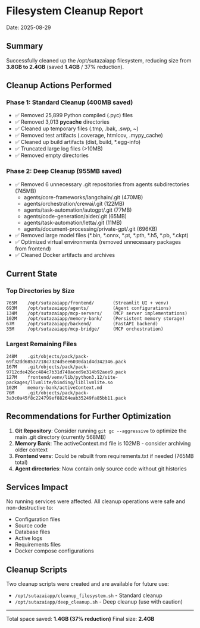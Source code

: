 # Filesystem Cleanup Report
Date: 2025-08-29

## Summary
Successfully cleaned up the /opt/sutazaiapp filesystem, reducing size from **3.8GB to 2.4GB** (saved **1.4GB** / 37% reduction).

## Cleanup Actions Performed

### Phase 1: Standard Cleanup (400MB saved)
- ✅ Removed 25,899 Python compiled (.pyc) files
- ✅ Removed 3,013 __pycache__ directories
- ✅ Cleaned up temporary files (.tmp, .bak, .swp, ~)
- ✅ Removed test artifacts (.coverage, htmlcov, .mypy_cache)
- ✅ Cleaned up build artifacts (dist, build, *.egg-info)
- ✅ Truncated large log files (>10MB)
- ✅ Removed empty directories

### Phase 2: Deep Cleanup (955MB saved)
- ✅ Removed 6 unnecessary .git repositories from agents subdirectories (745MB)
  - agents/core-frameworks/langchain/.git (470MB)
  - agents/orchestration/crewai/.git (122MB)
  - agents/task-automation/autogpt/.git (77MB)
  - agents/code-generation/aider/.git (65MB)
  - agents/task-automation/letta/.git (11MB)
  - agents/document-processing/private-gpt/.git (696KB)
- ✅ Removed large model files (*.bin, *.onnx, *.pt, *.pth, *.h5, *.pb, *.ckpt)
- ✅ Optimized virtual environments (removed unnecessary packages from frontend)
- ✅ Cleaned Docker artifacts and archives

## Current State

### Top Directories by Size
```
765M    /opt/sutazaiapp/frontend/       (Streamlit UI + venv)
693M    /opt/sutazaiapp/agents/         (Agent configurations)
134M    /opt/sutazaiapp/mcp-servers/    (MCP server implementations)
102M    /opt/sutazaiapp/memory-bank/    (Persistent memory storage)
67M     /opt/sutazaiapp/backend/        (FastAPI backend)
35M     /opt/sutazaiapp/mcp-bridge/     (MCP orchestration)
```

### Largest Remaining Files
```
248M    .git/objects/pack/pack-69f32dd68537218c7324d5ee6030da1d4d342346.pack
167M    .git/objects/pack/pack-9712cde426cc484c7b31d740aced9e314b92aee9.pack
127M    frontend/venv/lib/python3.12/site-packages/llvmlite/binding/libllvmlite.so
102M    memory-bank/activeContext.md
76M     .git/objects/pack/pack-3a3c0a45f8c224799ef88264eab35249fa85bb11.pack
```

## Recommendations for Further Optimization

1. **Git Repository**: Consider running `git gc --aggressive` to optimize the main .git directory (currently 568MB)
2. **Memory Bank**: The activeContext.md file is 102MB - consider archiving older context
3. **Frontend venv**: Could be rebuilt from requirements.txt if needed (765MB total)
4. **Agent directories**: Now contain only source code without git histories

## Services Impact
No running services were affected. All cleanup operations were safe and non-destructive to:
- Configuration files
- Source code
- Database files
- Active logs
- Requirements files
- Docker compose configurations

## Cleanup Scripts
Two cleanup scripts were created and are available for future use:
- `/opt/sutazaiapp/cleanup_filesystem.sh` - Standard cleanup
- `/opt/sutazaiapp/deep_cleanup.sh` - Deep cleanup (use with caution)

---
Total space saved: **1.4GB (37% reduction)**
Final size: **2.4GB**